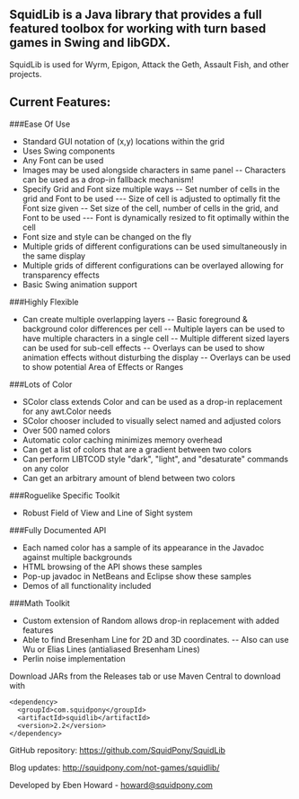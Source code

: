 SquidLib is a Java library that provides a full featured toolbox for working with turn based games in Swing and libGDX.
--  

SquidLib is used for Wyrm, Epigon, Attack the Geth, Assault Fish, and other projects.
    

Current Features:
--
###Ease Of Use
-	Standard GUI notation of (x,y) locations within the grid
-	Uses Swing components
-	Any Font can be used
-	Images may be used alongside characters in same panel
--		Characters can be used as a drop-in fallback mechanism!
-	Specify Grid and Font size multiple ways
--		Set number of cells in the grid and Font to be used
---			Size of cell is adjusted to optimally fit the Font size given
--		Set size of the cell, number of cells in the grid, and Font to be used
---			Font is dynamically resized to fit optimally within the cell
-	Font size and style can be changed on the fly
-	Multiple grids of different configurations can be used simultaneously in the same display
-   Multiple grids of different configurations can be overlayed allowing for transparency effects
-	Basic Swing animation support

###Highly Flexible
-   Can create multiple overlapping layers
--		Basic foreground & background color differences per cell
--		Multiple layers can be used to have multiple characters in a single cell
--		Multiple different sized layers can be used for sub-cell effects
--		Overlays can be used to show animation effects without disturbing the display
--		Overlays can be used to show potential Area of Effects or Ranges

###Lots of Color
-	SColor class extends Color and can be used as a drop-in replacement for any awt.Color needs
-	SColor chooser included to visually select named and adjusted colors
-	Over 500 named colors
-	Automatic color caching minimizes memory overhead
-	Can get a list of colors that are a gradient between two colors
-	Can perform LIBTCOD style "dark", "light", and "desaturate" commands on any color
-	Can get an arbitrary amount of blend between two colors

###Roguelike Specific Toolkit
-	Robust Field of View and Line of Sight system

###Fully Documented API
-	Each named color has a sample of its appearance in the Javadoc against multiple backgrounds
-	HTML browsing of the API shows these samples
-	Pop-up javadoc in NetBeans and Eclipse show these samples
-	Demos of all functionality included

###Math Toolkit
-	Custom extension of Random allows drop-in replacement with added features
-	Able to find Bresenham Line for 2D and 3D coordinates.
--      Also can use Wu or Elias Lines (antialiased Bresenham Lines)
-   Perlin noise implementation
  
Download JARs from the Releases tab or use Maven Central to download with
```
<dependency>
  <groupId>com.squidpony</groupId>
  <artifactId>squidlib</artifactId>
  <version>2.2</version>
</dependency>
```

GitHub repository: https://github.com/SquidPony/SquidLib

Blog updates: http://squidpony.com/not-games/squidlib/

Developed by Eben Howard - howard@squidpony.com
